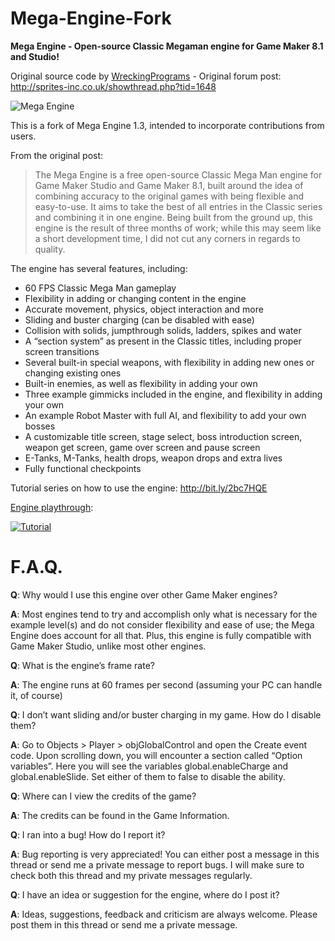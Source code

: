 # Mega-Engine-Fork
**Mega Engine - Open-source Classic Megaman engine for Game Maker 8.1 and Studio!**

Original source code by [WreckingPrograms](https://twitter.com/WreckingProg) - Original forum post: http://sprites-inc.co.uk/showthread.php?tid=1648

![Mega Engine](http://i.imgur.com/Tzy8LkV.png)

This is a fork of Mega Engine 1.3, intended to incorporate contributions from users.

From the original post:

> The Mega Engine is a free open-source Classic Mega Man engine for Game Maker Studio and Game Maker 8.1, built around the idea of combining accuracy to the original games with being flexible and easy-to-use. It aims to take the best of all entries in the Classic series and combining it in one engine. Being built from the ground up, this engine is the result of three months of work; while this may seem like a short development time, I did not cut any corners in regards to quality.


The engine has several features, including:

- 60 FPS Classic Mega Man gameplay
- Flexibility in adding or changing content in the engine
- Accurate movement, physics, object interaction and more
- Sliding and buster charging (can be disabled with ease)
- Collision with solids, jumpthrough solids, ladders, spikes and water
- A “section system” as present in the Classic titles, including proper screen transitions
- Several built-in special weapons, with flexibility in adding new ones or changing existing ones
- Built-in enemies, as well as flexibility in adding your own
- Three example gimmicks included in the engine, and flexibility in adding your own
- An example Robot Master with full AI, and flexibility to add your own bosses
- A customizable title screen, stage select, boss introduction screen, weapon get screen, game over screen and pause screen
- E-Tanks, M-Tanks, health drops, weapon drops and extra lives
- Fully functional checkpoints

Tutorial series on how to use the engine: http://bit.ly/2bc7HQE

[Engine playthrough](https://www.youtube.com/watch?v=LmcvNggdHew):

[![Tutorial](https://img.youtube.com/vi/LmcvNggdHew/0.jpg)](https://www.youtube.com/watch?v=LmcvNggdHew)

# F.A.Q.

**Q**: Why would I use this engine over other Game Maker engines?

**A**: Most engines tend to try and accomplish only what is necessary for the example level(s) and do not consider flexibility and ease of use; the Mega Engine does account for all that. Plus, this engine is fully compatible with Game Maker Studio, unlike most other engines.

**Q**: What is the engine’s frame rate?

**A**: The engine runs at 60 frames per second (assuming your PC can handle it, of course)

**Q**: I don’t want sliding and/or buster charging in my game. How do I disable them?

**A**: Go to Objects > Player > objGlobalControl and open the Create event code. Upon scrolling down, you will encounter a section called “Option variables”. Here you will see the variables global.enableCharge and global.enableSlide. Set either of them to false to disable the ability.

**Q**: Where can I view the credits of the game?

**A**: The credits can be found in the Game Information.

**Q**: I ran into a bug! How do I report it?

**A**: Bug reporting is very appreciated! You can either post a message in this thread or send me a private message to report bugs. I will make sure to check both this thread and my private messages regularly.

**Q**: I have an idea or suggestion for the engine, where do I post it?

**A**: Ideas, suggestions, feedback and criticism are always welcome. Please post them in this thread or send me a private message.
